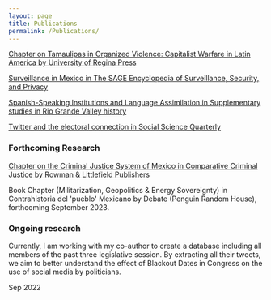 ```yaml
---
layout: page
title: Publications
permalink: /Publications/
---
```



[Chapter on Tamaulipas in Organized Violence: Capitalist Warfare in Latin America by University of Regina Press](https://read.amazon.com/kp/embed?asin=B07S5XFNKP&preview=newtab&linkCode=kpe&ref_=cm_sw_r_kb_dp_X2NuFbJJZDT1A)


[Surveillance in Mexico in The SAGE Encyclopedia of Surveillance, Security, and Privacy](/images/MexicoSagePublication.pdf)


[Spanish-Speaking Institutions and Language Assimilation in Supplementary studies in Rio Grande Valley history](https://scholarworks.utrgv.edu/regionalhist/15/)


[Twitter and the electoral connection in Social Science Quarterly](https://onlinelibrary.wiley.com/doi/abs/10.1111/ssqu.13080)


### Forthcoming Research

[Chapter on the Criminal Justice System of Mexico in Comparative Criminal Justice by Rowman & Littlefield Publishers](https://rowman.com/ISBN/9781538173145/Comparative-Criminal-Justice-International-Trends-and-Practices)

Book Chapter (Militarization, Geopolitics & Energy Sovereignty) in Contrahistoria del 'pueblo' Mexicano by Debate (Penguin Random House), forthcoming September 2023.

### Ongoing research

Currently, I am working with my co-author to create a database including all members of the past three legislative session. By extracting all their tweets, we aim to better understand the effect of Blackout Dates in Congress on the use of social media by politicians.

Sep 2022
